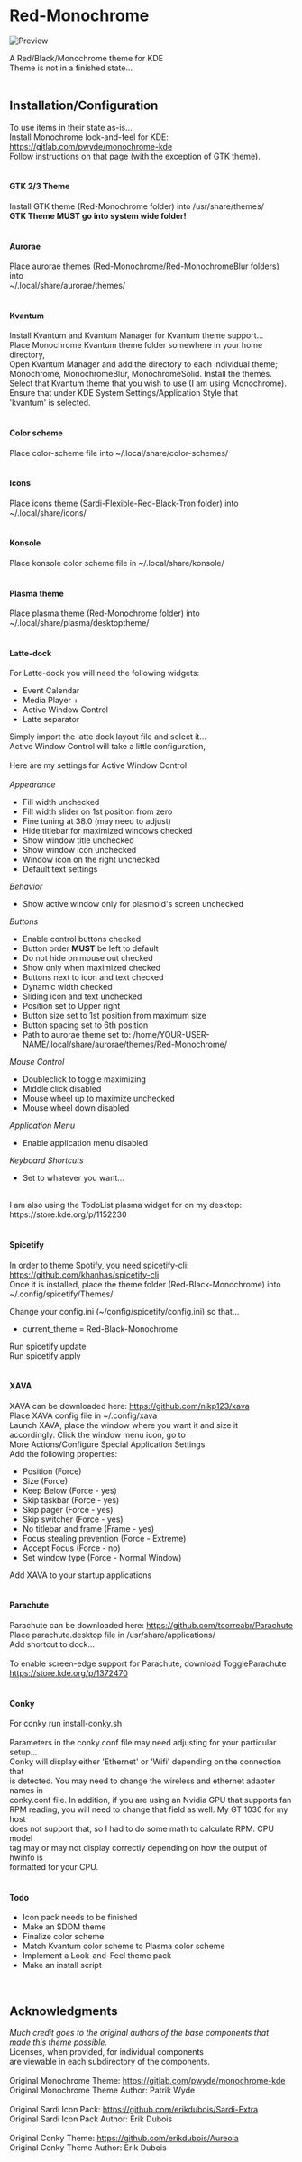 # Red-Monochrome

![Preview](https://github.com/klandrith/Red-Monochrome/blob/main/preview.png?raw=true)

A Red/Black/Monochrome theme for KDE<br/>
Theme is not in a finished state...<br/>
<br/>
## Installation/Configuration

To use items in their state as-is...<br/>
Install Monochrome look-and-feel for KDE: https://gitlab.com/pwyde/monochrome-kde<br/>
Follow instructions on that page (with the exception of GTK theme).<br/>
<br/>

#### GTK 2/3 Theme
Install GTK theme (Red-Monochrome folder) into /usr/share/themes/<br/>
**GTK Theme MUST go into system wide folder!**
<br/>
<br/>

#### Aurorae
Place aurorae themes (Red-Monochrome/Red-MonochromeBlur folders) into<br/>
~/.local/share/aurorae/themes/<br/>
<br/>

#### Kvantum
Install Kvantum and Kvantum Manager for Kvantum theme support...<br/>
Place Monochrome Kvantum theme folder somewhere in your home directory,<br/>
Open Kvantum Manager and add the directory to each individual theme;<br/>
Monochrome, MonochromeBlur, MonochromeSolid. Install the themes.<br/>
Select that Kvantum theme that you wish to use (I am using Monochrome).<br/>
Ensure that under KDE System Settings/Application Style that<br/>
'kvantum' is selected.<br/>
<br/>

#### Color scheme
Place color-scheme file into ~/.local/share/color-schemes/<br/>
<br/>

#### Icons
Place icons theme (Sardi-Flexible-Red-Black-Tron folder) into<br/>
~/.local/share/icons/<br/>
<br/>

#### Konsole
Place konsole color scheme file in ~/.local/share/konsole/<br/>
<br/>

#### Plasma theme
Place plasma theme (Red-Monochrome folder) into<br/>
~/.local/share/plasma/desktoptheme/<br/>
<br/>

#### Latte-dock
For Latte-dock you will need the following widgets:<br/>
  * Event Calendar<br/>
  * Media Player +<br/>
  * Active Window Control<br/>
  * Latte separator<br/>

Simply import the latte dock layout file and select it...<br/>
Active Window Control will take a little configuration,<br/>
<br/>
Here are my settings for Active Window Control<br/>
<br/>
*Appearance*<br/>
  * Fill width unchecked<br/>
  * Fill width slider on 1st position from zero<br/>
  * Fine tuning at 38.0 (may need to adjust)<br/>
  * Hide titlebar for maximized windows checked<br/>
  * Show window title unchecked<br/>
  * Show window icon unchecked<br/>
  * Window icon on the right unchecked<br/>
  * Default text settings<br/>
  
*Behavior*<br/>
  * Show active window only for plasmoid's screen unchecked<br/>
  
*Buttons*<br/>
  * Enable control buttons checked<br/>
  * Button order **MUST** be left to default<br/>
  * Do not hide on mouse out checked<br/>
  * Show only when maximized checked<br/>
  * Buttons next to icon and text checked<br/>
  * Dynamic width checked<br/>
  * Sliding icon and text unchecked<br/>
  * Position set to Upper right<br/>
  * Button size set to 1st position from maximum size<br/>
  * Button spacing set to 6th position<br/>
  * Path to aurorae theme set to: /home/YOUR-USER-NAME/.local/share/aurorae/themes/Red-Monochrome/<br/>
  
*Mouse Control*<br/>
  * Doubleclick to toggle maximizing<br/>
  * Middle click disabled<br/>
  * Mouse wheel up to maximize unchecked<br/>
  * Mouse wheel down disabled<br/>
  
*Application Menu*<br/>
  * Enable application menu disabled<br/>
  
*Keyboard Shortcuts*<br/>
  * Set to whatever you want...<br/>
 
<br/>
I am also using the TodoList plasma widget for on my desktop:<br/>
https://store.kde.org/p/1152230<br/>
<br/>

#### Spicetify
In order to theme Spotify, you need spicetify-cli: https://github.com/khanhas/spicetify-cli<br/>
Once it is installed, place the theme folder (Red-Black-Monochrome) into<br/>
~/.config/spicetify/Themes/ <br/>

Change your config.ini (~/config/spicetify/config.ini) so that...<br/>
  * current_theme           = Red-Black-Monochrome <br/>

Run spicetify update<br/>
Run spicetify apply<br/>
<br/>

#### XAVA
XAVA can be downloaded here: https://github.com/nikp123/xava<br/>
Place XAVA config file in ~/.config/xava<br/>
Launch XAVA, place the window where you want it and size it<br/>
accordingly. Click the window menu icon, go to<br/>
More Actions/Configure Special Application Settings<br/>
Add the following properties:<br/>
  * Position (Force) <br/>
  * Size (Force) <br/>
  * Keep Below (Force - yes) <br/>
  * Skip taskbar (Force - yes) <br/>
  * Skip pager (Force - yes) <br/>
  * Skip switcher (Force - yes) <br/>
  * No titlebar and frame (Frame - yes) <br/>
  * Focus stealing prevention (Force - Extreme) <br/>
  * Accept Focus (Force - no) <br/>
  * Set window type (Force - Normal Window) <br/>

Add XAVA to your startup applications<br/>
<br/>

#### Parachute
Parachute can be downloaded here: https://github.com/tcorreabr/Parachute<br/>
Place parachute.desktop file in /usr/share/applications/<br/>
Add shortcut to dock...<br/>  
To enable screen-edge support for Parachute, download ToggleParachute<br/>
https://store.kde.org/p/1372470<br/>
<br/>

#### Conky
For conky run install-conky.sh<br/>
<br/>
Parameters in the conky.conf file may need adjusting for your particular setup...<br/>
Conky will display either 'Ethernet' or 'Wifi' depending on the connection that<br/>
is detected. You may need to change the wireless and ethernet adapter names in<br/>
conky.conf file. In addition, if you are using an Nvidia GPU that supports fan<br/>
RPM reading, you will need to change that field as well. My GT 1030 for my host<br/>
does not support that, so I had to do some math to calculate RPM. CPU model<br/>
tag may or may not display correctly depending on how the output of hwinfo is<br/>
formatted for your CPU.<br/>
<br/>

#### Todo
  * Icon pack needs to be finished <br/>
  * Make an SDDM theme <br/>
  * Finalize color scheme <br/>
  * Match Kvantum color scheme to Plasma color scheme <br/>
  * Implement a Look-and-Feel theme pack <br/>
  * Make an install script<br/>
<br/>

## Acknowledgments
*Much credit goes to the original authors of the base components that*<br/>
*made this theme possible.*<br/>
Licenses, when provided, for individual components<br/>
are viewable in each subdirectory of the components.<br/>
<br/>
Original Monochrome Theme: https://gitlab.com/pwyde/monochrome-kde<br/>
Original Monochrome Theme Author: Patrik Wyde<br/>
<br/>
Original Sardi Icon Pack: https://github.com/erikdubois/Sardi-Extra<br/>
Original Sardi Icon Pack Author: Erik Dubois<br/>
<br/>
Original Conky Theme: https://github.com/erikdubois/Aureola<br/>
Original Conky Theme Author: Erik Dubois<br/>
